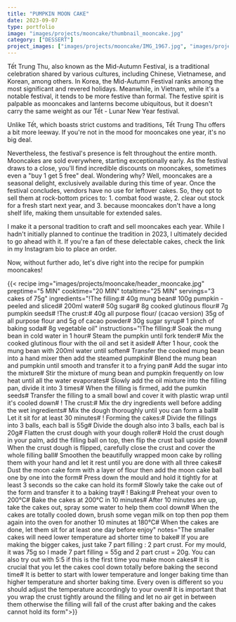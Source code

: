 ```yaml
---
title: "PUMPKIN MOON CAKE"
date: 2023-09-07
type: portfolio
image: "images/projects/mooncake/thumbnail_mooncake.jpg"
category: ["DESSERT"]
project_images: ["images/projects/mooncake/IMG_1967.jpg", "images/projects/mooncake/IMG_1978.jpg"]
---
```

Tết Trung Thu, also known as the Mid-Autumn Festival, is a traditional celebration shared by various cultures, including Chinese, Vietnamese, and Korean, among others. In Korea, the Mid-Autumn Festival ranks among the most significant and revered holidays. Meanwhile, in Vietnam, while it's a notable festival, it tends to be more festive than formal. The festive spirit is palpable as mooncakes and lanterns become ubiquitous, but it doesn't carry the same weight as our Tết - Lunar New Year festival.

Unlike Tết, which boasts strict customs and traditions, Tết Trung Thu offers a bit more leeway. If you're not in the mood for mooncakes one year, it's no big deal.

Nevertheless, the festival's presence is felt throughout the entire month. Mooncakes are sold everywhere, starting exceptionally early. As the festival draws to a close, you'll find incredible discounts on mooncakes, sometimes even a "buy 1 get 5 free" deal. Wondering why? Well, mooncakes are a seasonal delight, exclusively available during this time of year. Once the festival concludes, vendors have no use for leftover cakes. So, they opt to sell them at rock-bottom prices to: 1. combat food waste, 2. clear out stock for a fresh start next year, and 3. because mooncakes don't have a long shelf life, making them unsuitable for extended sales.

I make it a personal tradition to craft and sell mooncakes each year. While I hadn't initially planned to continue the tradition in 2023, I ultimately decided to go ahead with it. If you're a fan of these delectable cakes, check the link in my Instagram bio to place an order.

Now, without further ado, let's dive right into the recipe for pumpkin mooncakes!

{{< recipe 
img="images/projects/mooncake/header_mooncake.jpg"
preptime="5 MIN" 
cooktime="20 MIN" 
totaltime="25 MIN" 
servings="3 cakes of 75g" 
ingredients="!The filling:# 40g mung bean# 100g pumpkin - peeled and sliced# 200ml water# 50g sugar# 8g cooked glutinous flour# 7g pumpkin seeds# !The crust:# 40g all purpose flour/ (cacao version) 35g of all purpose flour and 5g of cacao powder# 30g sugar syrup# 1 pinch of baking soda# 8g vegetable oil" 
instructions="!The filling:# Soak the mung bean in cold water in 1 hour# Steam the pumpkin until fork tender# Mix the cooked glutinous flour with the oil and set it aside# After 1 hour, cook the mung bean with 200ml water until soften# Transfer the cooked mung bean into a hand mixer then add the steamed pumpkin# Blend the mung bean and pumpkin until smooth and transfer it to a frying pan# Add the sugar into the mixture# Stir the mixture of mung bean and pumpkin frequently on low heat until all the water evaporates# Slowly add the oil mixture into the filling pan, divide it into 3 times# When the filling is firmed, add the pumkin seeds# Transfer the filling to a small bowl and cover it with plastic wrap until it's cooled down# ! The crust:# Mix the dry ingredients well before adding the wet ingredients# Mix the dough thoroughly until you can form a ball# Let it sit for at least 30 minutes# ! Forming the cakes:# Divide the fillings into 3 balls, each ball is 55g# Divide the dough also into 3 balls, each bal is 20g# Flatten the crust dough with your dough roller# Hold the crust dough in your palm, add the filling ball on top, then flip the crust ball upside down# When the crust dough is flipped, carefully close the crust and cover the whole filling ball# Smoothen the beautifully wrapped moon cake by rolling them with your hand and let it rest until you are done with all three cakes# Dust the moon cake form with a layer of flour then add the moon cake ball one by one into the form# Press down the mould and hold it tightly for at least 3 seconds so the cake can hold its form# Slowly take the cake out of the form and transfer it to a baking tray# ! Baking:# Preheat your oven to 200°C# Bake the cakes at 200°C in 10 minutes# After 10 minutes are up, take the cakes out, spray some water to help them cool down# When the cakes are totally cooled down, brush some vegan milk on top then pop them again into the oven for another 10 minutes at 180°C# When the cakes are done, let them sit for at least one day before enjoy"
notes="The smaller cakes will need lower temperature ad shorter time to bake# If you are making the bigger cakes, just take 7 part filling : 2 part crust. For my mould, it was 75g so I made 7 part filling = 55g and 2 part crust = 20g. You can also try out with 5:5 if this is the first time you make moon cakes# It is crucial that you let the cakes cool down totally before baking the second time# It is better to start with lower temperature and longer baking time than higher temperature and shorter baking time. Every oven is different so you should adjust the temperature accordingly to your oven# It is important that you wrap the crust tightly around the filling and let no air get in between them otherwise the filling will fall of the crust after baking and the cakes cannot hold its form">}}




